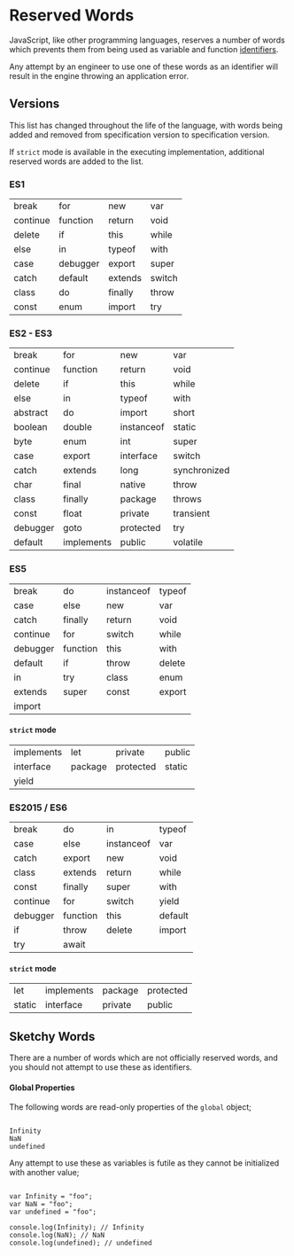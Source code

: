 # Reserved Words

JavaScript, like other programming languages, reserves a number of words which prevents them from being used as variable and function [identifiers](../identifiers).

Any attempt by an engineer to use one of these words as an identifier will result in the engine throwing an application error.

## Versions

This list has changed throughout the life of the language, with words being added and removed from specification version to specification version.

If `strict` mode is available in the executing implementation, additional reserved words are added to the list.

### ES1

|          |          |         |        |
| -------- | -------- | ------- | ------ |
| break    | for      | new     | var    |
| continue | function | return  | void   |
| delete   | if       | this    | while  |
| else     | in       | typeof  | with   |
| case     | debugger | export  | super  |
| catch    | default  | extends | switch |
| class    | do       | finally | throw  |
| const    | enum     | import  | try    |

### ES2 - ES3

|          |            |            |              |
| -------- | ---------- | ---------- | ------------ |
| break    | for        | new        | var          |
| continue | function   | return     | void         |
| delete   | if         | this       | while        |
| else     | in         | typeof     | with         |
| abstract | do         | import     | short        |
| boolean  | double     | instanceof | static       |
| byte     | enum       | int        | super        |
| case     | export     | interface  | switch       |
| catch    | extends    | long       | synchronized |
| char     | final      | native     | throw        |
| class    | finally    | package    | throws       |
| const    | float      | private    | transient    |
| debugger | goto       | protected  | try          |
| default  | implements | public     | volatile     |

### ES5

|          |          |            |        |
| -------- | -------- | ---------- | ------ |
| break    | do       | instanceof | typeof |
| case     | else     | new        | var    |
| catch    | finally  | return     | void   |
| continue | for      | switch     | while  |
| debugger | function | this       | with   |
| default  | if       | throw      | delete |
| in       | try      | class      | enum   |
| extends  | super    | const      | export |
| import   |

#### `strict` mode

|            |         |           |        |
| ---------- | ------- | --------- | ------ |
| implements | let     | private   | public |
| interface  | package | protected | static |
| yield      |

### ES2015 / ES6

|          |          |            |         |
| -------- | -------- | ---------- | ------- |
| break    | do       | in         | typeof  |
| case     | else     | instanceof | var     |
| catch    | export   | new        | void    |
| class    | extends  | return     | while   |
| const    | finally  | super      | with    |
| continue | for      | switch     | yield   |
| debugger | function | this       | default |
| if       | throw    | delete     | import  |
| try      | await    |

#### `strict` mode

|        |            |         |           |
| ------ | ---------- | ------- | --------- |
| let    | implements | package | protected |
| static | interface  | private | public    |

## Sketchy Words

There are a number of words which are not officially reserved words, and you should not attempt to use these as identifiers.

#### Global Properties

The following words are read-only properties of the `global` object;

```

Infinity
NaN
undefined

```

Any attempt to use these as variables is futile as they cannot be initialized with another value;

```

var Infinity = "foo";
var NaN = "foo";
var undefined = "foo";

console.log(Infinity); // Infinity
console.log(NaN); // NaN
console.log(undefined); // undefined

```
